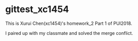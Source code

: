 # gittest_xc1454

This is Xurui Chen(xc1454)'s homework_2 Part 1 of PUI2018.

I paired up with my classmate and solved the merge conflict.
